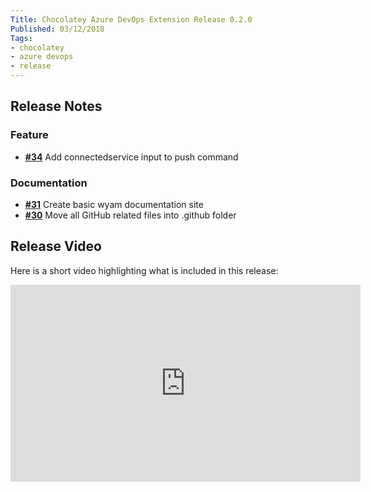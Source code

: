 ```yaml
---
Title: Chocolatey Azure DevOps Extension Release 0.2.0
Published: 03/12/2018
Tags:
- chocolatey
- azure devops
- release
---
```


## Release Notes

### Feature

- [__#34__](https://github.com/gep13/chocolatey-azuredevops/issues/34) Add connectedservice input to push command

### Documentation

- [__#31__](https://github.com/gep13/chocolatey-azuredevops/issues/31) Create basic wyam documentation site
- [__#30__](https://github.com/gep13/chocolatey-azuredevops/issues/30) Move all GitHub related files into .github folder

## Release Video

Here is a short video highlighting what is included in this release:

<iframe width="560" height="315" src="https://www.youtube.com/embed/qTa4buJfcJc" frameborder="0" allow="accelerometer; autoplay; clipboard-write; encrypted-media; gyroscope; picture-in-picture" allowfullscreen></iframe>